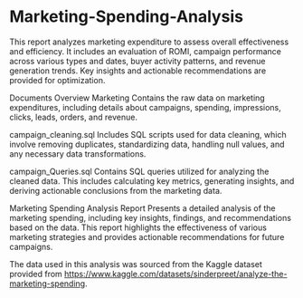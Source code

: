 # Marketing-Spending-Analysis
This report analyzes marketing expenditure to assess overall effectiveness and efficiency. It includes an evaluation of ROMI, campaign performance across various types and dates, buyer activity patterns, and revenue generation trends. Key insights and actionable recommendations are provided for optimization.

Documents Overview
Marketing
Contains the raw data on marketing expenditures, including details about campaigns, spending, impressions, clicks, leads, orders, and revenue.

campaign_cleaning.sql
Includes SQL scripts used for data cleaning, which involve removing duplicates, standardizing data, handling null values, and any necessary data transformations.

campaign_Queries.sql
Contains SQL queries utilized for analyzing the cleaned data. This includes calculating key metrics, generating insights, and deriving actionable conclusions from the marketing data.

Marketing Spending Analysis Report
Presents a detailed analysis of the marketing spending, including key insights, findings, and recommendations based on the data. This report highlights the effectiveness of various marketing strategies and provides actionable recommendations for future campaigns.


The data used in this analysis was sourced from the KaggIe dataset provided from https://www.kaggle.com/datasets/sinderpreet/analyze-the-marketing-spending.

